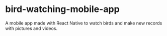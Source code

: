 # bird-watching-mobile-app
A mobile app made with React Native to watch birds and make new records with pictures and videos.
